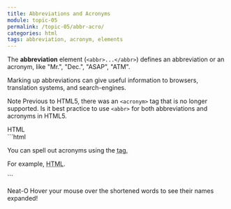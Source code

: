 ```yaml
---
title: Abbreviations and Acronyms
module: topic-05
permalink: /topic-05/abbr-acro/
categories: html
tags: abbreviation, acronym, elements
---
```


<div class="divider-heading"></div>

The **abbreviation** element (`<abbr>...</abbr>`) defines an abbreviation or an acronym, like "Mr.", "Dec.", "ASAP", "ATM".

Marking up abbreviations can give useful information to browsers, translation systems, and search-engines.

<span class="label label-info">Note</span> Previous to HTML5, there was an `<acronym>` tag that is no longer supported. Is it best practice to use `<abbr>` for both abbreviations and acronyms in HTML5.


<div class="code-heading">
  <span class="html">HTML</span>
</div>
```html
<p>You can spell out acronyms using the <abbr title=""> tag.</p>

<p>For example, <abbr title="HyperText Markup Language">HTML</abbr>.</p>
```


<div class="external-embed">
  <p data-height="400" data-theme-id="30567" data-slug-hash="PoNybOQ" data-default-tab="html,result" data-user="michaelcassens" data-pen-title="Semantic HTML, Abbreviations and Acronyms" class="codepen"></p>
</div>


<span class="label label-success">Neat-O</span> Hover your mouse over the shortened words to see their names expanded!
